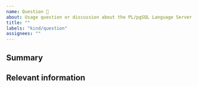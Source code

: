 ```yaml
---
name: Question 🤔
about: Usage question or discussion about the PL/pgSQL Language Server
title: ""
labels: "kind/question"
assignees: ""
---
```


## Summary

## Relevant information

<!-- Provide as much useful information as you can -->
